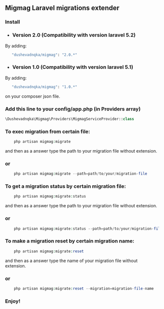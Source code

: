 ## Migmag Laravel migrations extender 

### Install


- ### Version 2.0 (Compatibility with version laravel 5.2)
By adding: 
```sh
   "dushevadnqka/migmag": "2.0.*"
```

- ### Version 1.0 (Compatibility with version laravel 5.1)
By adding: 
```sh
   "dushevadnqka/migmag": "1.0.*"
```

on your composer json file.


### Add this line to your config/app.php (in Providers array)
```php
\Dushevadnqka\Migmag\Providers\MigmagServiceProvider::class
```
### To exec migration from certain file:

```php
    php artisan migmag:migrate
```

and then as a answer type the path to your migration file without extension.

### or

```php
    php artisan migmag:migrate --path=path/to/your/migration-file
```

### To get a migration status by certain migration file:

```php
    php artisan migmag:migrate:status
```
and then as a answer type the path to your migration file without extension.

### or

```php
    php artisan migmag:migrate:status --path=path/to/your/migration-file
```

### To make a migration reset by certain migration name:

```php
    php artisan migmag:migrate:reset
```
and then as a answer type the name of your migration file without extension.

### or

```php
    php artisan migmag:migrate:reset --migration=migration-file-name
```

### Enjoy!
